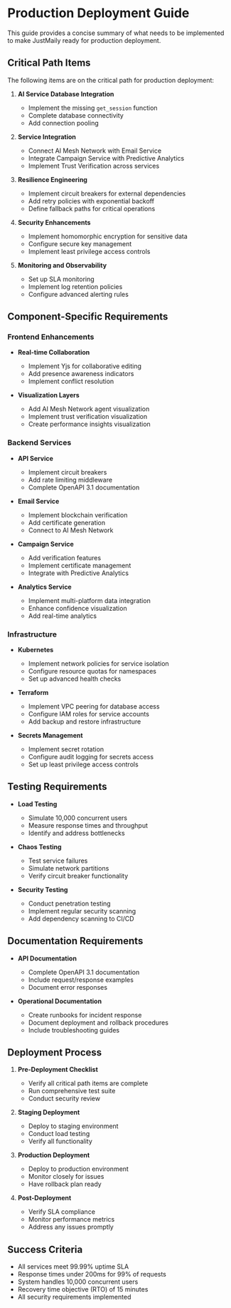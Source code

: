 # Production Deployment Guide

This guide provides a concise summary of what needs to be implemented to make JustMaily ready for production deployment.

## Critical Path Items

The following items are on the critical path for production deployment:

1. **AI Service Database Integration**
   - Implement the missing `get_session` function
   - Complete database connectivity
   - Add connection pooling

2. **Service Integration**
   - Connect AI Mesh Network with Email Service
   - Integrate Campaign Service with Predictive Analytics
   - Implement Trust Verification across services

3. **Resilience Engineering**
   - Implement circuit breakers for external dependencies
   - Add retry policies with exponential backoff
   - Define fallback paths for critical operations

4. **Security Enhancements**
   - Implement homomorphic encryption for sensitive data
   - Configure secure key management
   - Implement least privilege access controls

5. **Monitoring and Observability**
   - Set up SLA monitoring
   - Implement log retention policies
   - Configure advanced alerting rules

## Component-Specific Requirements

### Frontend Enhancements

- **Real-time Collaboration**
  - Implement Yjs for collaborative editing
  - Add presence awareness indicators
  - Implement conflict resolution

- **Visualization Layers**
  - Add AI Mesh Network agent visualization
  - Implement trust verification visualization
  - Create performance insights visualization

### Backend Services

- **API Service**
  - Implement circuit breakers
  - Add rate limiting middleware
  - Complete OpenAPI 3.1 documentation

- **Email Service**
  - Implement blockchain verification
  - Add certificate generation
  - Connect to AI Mesh Network

- **Campaign Service**
  - Add verification features
  - Implement certificate management
  - Integrate with Predictive Analytics

- **Analytics Service**
  - Implement multi-platform data integration
  - Enhance confidence visualization
  - Add real-time analytics

### Infrastructure

- **Kubernetes**
  - Implement network policies for service isolation
  - Configure resource quotas for namespaces
  - Set up advanced health checks

- **Terraform**
  - Implement VPC peering for database access
  - Configure IAM roles for service accounts
  - Add backup and restore infrastructure

- **Secrets Management**
  - Implement secret rotation
  - Configure audit logging for secrets access
  - Set up least privilege access controls

## Testing Requirements

- **Load Testing**
  - Simulate 10,000 concurrent users
  - Measure response times and throughput
  - Identify and address bottlenecks

- **Chaos Testing**
  - Test service failures
  - Simulate network partitions
  - Verify circuit breaker functionality

- **Security Testing**
  - Conduct penetration testing
  - Implement regular security scanning
  - Add dependency scanning to CI/CD

## Documentation Requirements

- **API Documentation**
  - Complete OpenAPI 3.1 documentation
  - Include request/response examples
  - Document error responses

- **Operational Documentation**
  - Create runbooks for incident response
  - Document deployment and rollback procedures
  - Include troubleshooting guides

## Deployment Process

1. **Pre-Deployment Checklist**
   - Verify all critical path items are complete
   - Run comprehensive test suite
   - Conduct security review

2. **Staging Deployment**
   - Deploy to staging environment
   - Conduct load testing
   - Verify all functionality

3. **Production Deployment**
   - Deploy to production environment
   - Monitor closely for issues
   - Have rollback plan ready

4. **Post-Deployment**
   - Verify SLA compliance
   - Monitor performance metrics
   - Address any issues promptly

## Success Criteria

- All services meet 99.99% uptime SLA
- Response times under 200ms for 99% of requests
- System handles 10,000 concurrent users
- Recovery time objective (RTO) of 15 minutes
- All security requirements implemented
